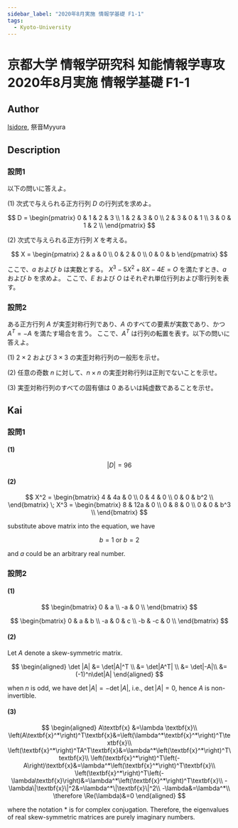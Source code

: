 ```yaml
---
sidebar_label: "2020年8月実施 情報学基礎 F1-1"
tags:
  - Kyoto-University
---
```

# 京都大学 情報学研究科 知能情報学専攻 2020年8月実施 情報学基礎 F1-1

## **Author**
[Isidore](https://github.com/heacsing), 祭音Myyura

## **Description**
### 設問1
以下の問いに答えよ。

(1) 次式で与えられる正方行列 $D$ の行列式を求めよ。

$$
D = \begin{pmatrix}
0 & 1 & 2 & 3 \\
1 & 2 & 3 & 0 \\
2 & 3 & 0 & 1 \\
3 & 0 & 1 & 2 \\
\end{pmatrix}
$$

(2) 次式で与えられる正方行列 $X$ を考える。

$$
X = \begin{pmatrix}
2 & a & 0 \\
0 & 2 & 0 \\
0 & 0 & b
\end{pmatrix}
$$

ここで、$a$ および $b$ は実数とする。 $X^3 - 5X^2 + 8X - 4E = O$ を満たすとき、$a$ および $b$ を求めよ。
ここで、$E$ および $O$ はそれぞれ単位行列および零行列を表す。

### 設問2
ある正方行列 $A$ が実歪対称行列であり、$A$ のすべての要素が実数であり、かつ $A^T = -A$ を満たす場合を言う。
ここで、$A^T$ は行列の転置を表す。以下の問いに答えよ。

(1) $2 \times 2$ および $3 \times 3$ の実歪対称行列の一般形を示せ。

(2) 任意の奇数 $n$ に対して、$n \times n$ の実歪対称行列は正則でないことを示せ。

(3) 実歪対称行列のすべての固有値は $0$ あるいは純虚数であることを示せ。


## **Kai**
### 設問1
#### (1)

$$
|D| = 96
$$

#### (2)

$$
X^2 = \begin{bmatrix}
    4 & 4a & 0 \\
    0 & 4 & 0 \\
    0 & 0 & b^2 \\
\end{bmatrix}
\;
X^3 = \begin{bmatrix}
    8 & 12a & 0 \\
    0 & 8 & 0 \\
    0 & 0 & b^3 \\
\end{bmatrix}
$$

substitute above matrix into the equation, we have

$$
b = 1 \text{ or } b = 2
$$

and $a$ could be an arbitrary real number.

### 設問2
#### (1)

$$
\begin{bmatrix}
    0 & a  \\
    -a & 0  \\
\end{bmatrix}
$$

$$
\begin{bmatrix}
    0 & a & b \\
    -a & 0 & c \\
    -b & -c & 0 \\
\end{bmatrix}
$$

#### (2)
Let $A$ denote a skew-symmetric matrix.

$$
\begin{aligned}
\det |A| &= \det|A|^T \\
&= \det|A^T| \\
&= \det|-A|\\
&= (-1)^n\det|A|
\end{aligned}
$$

when $n$ is odd, we have $\det|A|=-\det|A|$, i.e., $\det|A|=0$, hence $A$ is non-invertible.

#### (3)

$$
\begin{aligned}
A\textbf{x}
&=\lambda \textbf{x}\\
\left(A\textbf{x}^*\right)^T\textbf{x}&=\left(\lambda^*\textbf{x}^*\right)^T\textbf{x}\\
\left(\textbf{x}^*\right)^TA^T\textbf{x}&=\lambda^*\left(\textbf{x}^*\right)^T\textbf{x}\\
\left(\textbf{x}^*\right)^T\left(-A\right)\textbf{x}&=\lambda^*\left(\textbf{x}^*\right)^T\textbf{x}\\
\left(\textbf{x}^*\right)^T\left(-\lambda\textbf{x}\right)&=\lambda^*\left(\textbf{x}^*\right)^T\textbf{x}\\
-\lambda\|\textbf{x}\|^2&=\lambda^*\|\textbf{x}\|^2\\
-\lambda&=\lambda^*\\
\therefore \Re(\lambda)&=0
\end{aligned}
$$

where the notation $*$ is for complex conjugation.
Therefore, the eigenvalues of real skew-symmetric matrices are purely imaginary numbers.
